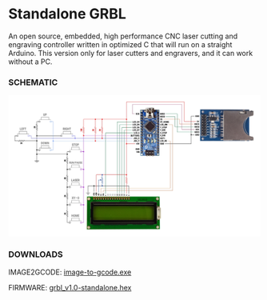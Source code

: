 # Standalone GRBL
An open source, embedded, high performance CNC laser cutting and engraving controller written in optimized C that will run on a straight Arduino. This version only for laser cutters and engravers, and it can work without a PC.

### SCHEMATIC
![schematic](/uploads/schematic.jpg?raw=true)

### DOWNLOADS
IMAGE2GCODE: [image-to-gcode.exe](https://github.com/RunnyBore604/image2gcode/blob/master/build/image-to-gcode.exe?raw=true)

FIRMWARE: [grbl_v1.0-standalone.hex](/build/grbl_v1.0-standalone.hex?raw=true)
